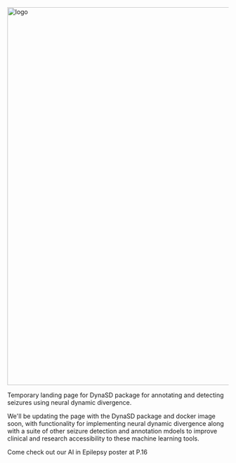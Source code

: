 <img width="862" alt="logo" src="https://github.com/user-attachments/assets/75f0e87c-8209-4e9b-af48-72e6dc6c1120" />


Temporary landing page for DynaSD package for annotating and detecting seizures using neural dynamic divergence.

We'll be updating the page with the DynaSD package and docker image soon, with functionality for implementing neural dynamic divergence along with a suite of other seizure detection and annotation mdoels to improve clinical and research accessibility to these machine learning tools.

Come check out our AI in Epilepsy poster at P.16
